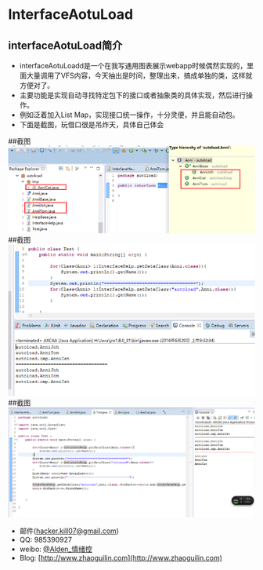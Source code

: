 # InterfaceAotuLoad
## interfaceAotuLoad简介
* interfaceAotuLoadd是一个在我写通用图表展示webapp时候偶然实现的，里面大量调用了VFS内容，今天抽出是时间，整理出来，搞成单独的类，这样就方便对了。
* 主要功能是实现自动寻找特定包下的接口或者抽象类的具体实现，然后进行操作。
* 例如泛着加入List Map，实现接口统一操作，十分灵便，并且能自动包。
* 下面是截图，玩借口很是吊炸天，具体自己体会

##截图
![interfaceAotuLoadd](截图1.png)
##截图
![interfaceAotuLoadd](截图2.png)
##截图
![interfaceAotuLoadd](截图3.png)


* 邮件(hacker.kill07@gmail.com)
* QQ: 985390927
* weibo: [@Alden_情绪控](http://weibo.com/Sweets07)
* Blog: [http://www.zhaoguilin.com](http://www.zhaoguilin.com)